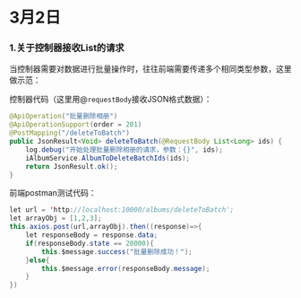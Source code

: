 # 3月2日

### 1.关于控制器接收List的请求

当控制器需要对数据进行批量操作时，往往前端需要传递多个相同类型参数，这里做示范：

控制器代码（这里用@`requestBody`接收JSON格式数据）：

```java
@ApiOperation("批量删除相册")
@ApiOperationSupport(order = 201)
@PostMapping("/deleteToBatch")
public JsonResult<Void> deleteToBatch(@RequestBody List<Long> ids) {
    log.debug("开始处理批量删除相册的请求，参数：{}", ids);
    iAlbumService.AlbumToDeleteBatchIds(ids);
    return JsonResult.ok();
}
```

前端postman测试代码：

```java
let url = 'http://localhost:10000/albums/deleteToBatch';
let arrayObj = [1,2,3];
this.axios.post(url,arrayObj).then((response)=>{
    let responseBody = response.data;
    if(responseBody.state == 20000){
        this.$message.success("批量删除成功！");
    }else{
        this.$message.error(responseBody.message);
    }
})
```

